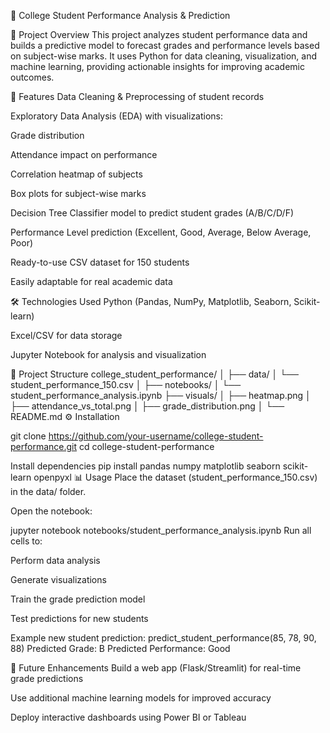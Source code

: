 📘 College Student Performance Analysis & Prediction

📌 Project Overview
This project analyzes student performance data and builds a predictive model to forecast grades and performance levels based on subject-wise marks.
It uses Python for data cleaning, visualization, and machine learning, providing actionable insights for improving academic outcomes.

🚀 Features
Data Cleaning & Preprocessing of student records

Exploratory Data Analysis (EDA) with visualizations:

Grade distribution

Attendance impact on performance

Correlation heatmap of subjects

Box plots for subject-wise marks

Decision Tree Classifier model to predict student grades (A/B/C/D/F)

Performance Level prediction (Excellent, Good, Average, Below Average, Poor)

Ready-to-use CSV dataset for 150 students

Easily adaptable for real academic data

🛠️ Technologies Used
Python (Pandas, NumPy, Matplotlib, Seaborn, Scikit-learn)

Excel/CSV for data storage

Jupyter Notebook for analysis and visualization

📂 Project Structure
college_student_performance/
│
├── data/
│   └── student_performance_150.csv
│
├── notebooks/
│   └── student_performance_analysis.ipynb
├── visuals/
│   ├── heatmap.png
│   ├── attendance_vs_total.png
│   ├── grade_distribution.png
│
└── README.md
⚙️ Installation

git clone https://github.com/your-username/college-student-performance.git
cd college-student-performance

Install dependencies
pip install pandas numpy matplotlib seaborn scikit-learn openpyxl
📊 Usage
Place the dataset (student_performance_150.csv) in the data/ folder.

Open the notebook:


jupyter notebook notebooks/student_performance_analysis.ipynb
Run all cells to:

Perform data analysis

Generate visualizations

Train the grade prediction model

Test predictions for new students

Example new student prediction:
predict_student_performance(85, 78, 90, 88)
Predicted Grade: B
Predicted Performance: Good


📌 Future Enhancements
Build a web app (Flask/Streamlit) for real-time grade predictions

Use additional machine learning models for improved accuracy

Deploy interactive dashboards using Power BI or Tableau

